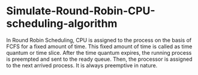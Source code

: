 # Simulate-Round-Robin-CPU-scheduling-algorithm
In Round Robin Scheduling, CPU is assigned to the process on the basis of FCFS for a fixed amount of time. This fixed amount of time is called as time quantum or time slice. After the time quantum expires, the running process is preempted and sent to the ready queue. Then, the processor is assigned to the next arrived process. It is always preemptive in nature.

